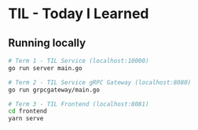 # TIL - Today I Learned

## Running locally
```bash
# Term 1 - TIL Service (localhost:10000)
go run server main.go

# Term 2 - TIL Service gRPC Gateway (localhost:8080)
go run grpcgateway/main.go

# Term 3 - TIL Frontend (localhost:8081)
cd frontend
yarn serve
```